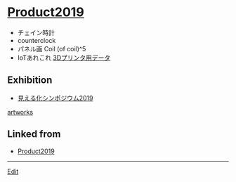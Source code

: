 ---
---
# [Product2019](/Product2019)


* チェイン時計
* counterclock
* パネル画 Coil (of coil)^5
* IoTあれこれ
[3Dプリンタ用データ](/3Dプリンタ用データ)

## Exhibition


* [見える化シンポジウム2019](/見える化シンポジウム2019)

[artworks](/artworks) 


## Linked from

* [Product2019](Product2019.md)


----
[Edit](https://github.com/vitroid/vitroid.github.io/edit/master/MD/Product2019.md)
